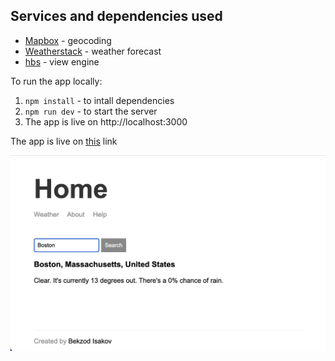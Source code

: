 ## Services and dependencies used

- [Mapbox](https://www.mapbox.com) - geocoding
- [Weatherstack](https://https://weatherstack.com) - weather forecast
- [hbs](https://www.npmjs.com/package/hbs) - view engine

To run the app locally:

1. `npm install` - to intall dependencies
2. `npm run dev` - to start the server
3. The app is live on http://localhost:3000

The app is live on [this](https://weather-app-express-kqur.onrender.com/) link

![App screenshot](./public/img/screenshot.png "App screenshot")
